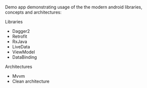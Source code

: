 Demo app demonstrating usage of the the modern android libraries, concepts and architectures:

Libraries
- Dagger2
- Retrofit
- RxJava
- LiveData
- ViewModel
- DataBinding

Architectures
- Mvvm
- Clean architecture
